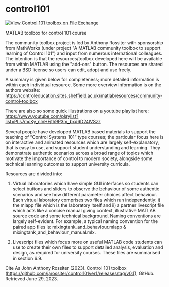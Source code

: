 # control101

[![View Control 101 toolbox on File Exchange](https://www.mathworks.com/matlabcentral/images/matlab-file-exchange.svg)](https://uk.mathworks.com/matlabcentral/fileexchange/130439-control-101-toolbox)

MATLAB toolbox for control 101 course

The community toolbox project is led by Anthony Rossiter with sponsorship from MathWorks  (under project "A MATLAB community toolbox to support learning of Control 101") and input from numerous international colleagues. The intention is that the resources/toolbox developed here will be available from within MATLAB using the "add-ons" button. The resources are shared under a BSD license so users can edit, adopt and use freely.

A summary is given below for completeness; more detailed information is within each individual resource. Some more overview information is on the authors website: https://controleducation.sites.sheffield.ac.uk/matlabresources/community-control-toolbox

There are also so some quick illustrations on a youtube playlist here: https://www.youtube.com/playlist?list=PLs7mcKy_nInHEjth9P3m_bxd6D24IVSzz

Several people have developed MATLAB based materials to support the teaching of “Control Systems 101” type courses; the particular focus here is on interactive and animated resources which are largely self-explanatory, that is easy to use,  and support student understanding and learning. They demonstrate authentic scenarios across a broad range of topics which motivate the importance of control to modern society, alongside some technical learning outcomes to support university curricula.

Resources are divided into:
1) Virtual laboratories which have simple GUI interfaces so students can select buttons and sliders to observe the behaviour of some authentic scenarios and see how different parameter choices affect behaviour. Each virtual laboratory comprises two files which run independently: 
i) the mlapp file which is the laboratory itself and ii) a partner livescript file which acts like a concise manual giving context, illustrative MATLAB source code and some technical background.  Naming conventions are largely self-evident. For example, a typical naming convention for the paired app files is: mixingtank_and_behaviour.mlapp & mixingtank_and_behaviour_manual.mlx. 

2) Livescript files which focus more on useful MATLAB code students can use to create their own files to support detailed analysis, evaluation and design, as required for university courses. These files are  summarised in section 6.9.

Cite As
John Anthony Rossiter (2023). Control 101 toolbox (https://github.com/jarossiter/control101ver1/releases/tag/v0.1), GitHub. Retrieved June 29, 2023.
